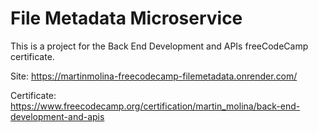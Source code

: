 # File Metadata Microservice

This is a project for the Back End Development and APIs freeCodeCamp certificate.

Site: https://martinmolina-freecodecamp-filemetadata.onrender.com/

Certificate: https://www.freecodecamp.org/certification/martin_molina/back-end-development-and-apis
